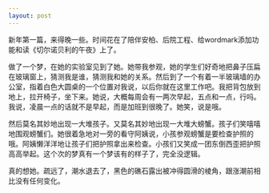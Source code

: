 ```yaml
---
layout: post
---
```


新年第一篇，来得晚一些。时间花在了陪伴安柏、后院工程、给wordmark添加功能和读《切尔诺贝利的午夜》上了。

做了一个梦，在她的实验室见到了她。她带我参观，她的学生们好奇地把鼻子压扁在玻璃窗上，猜测我是谁，猜测我和她的关系。然后到了一个有着一半玻璃墙的办公室，指着白色大圆桌的一个位置对我说，以后你就在这里工作吧。我把背包放到地上，拉开椅子，坐下来。她说，大概每周会有一两次早起，五点和一点，行吗。我说，凌晨一点的话就不是早起，而是加班到很晚了。她笑，说是哦。

然后莫名其妙地出现一大堆孩子。又莫名其妙地出现一大堆大螃蟹。孩子们笑嘻嘻地围观螃蟹们。她很着急地对一旁的看守阿姨说，小孩参观螃蟹是要检查护照的哦。阿姨懒洋洋地让孩子们把护照拿出来检查。小孩们又笑成一团东倒西歪把护照高高举起。这个次的梦真有一个梦该有的样子了，完全没逻辑。

真的想她。疏远了，潮水退去了，黑色的礁石露出被冲得圆滑的棱角，跟涨潮前相比没有任何变化。